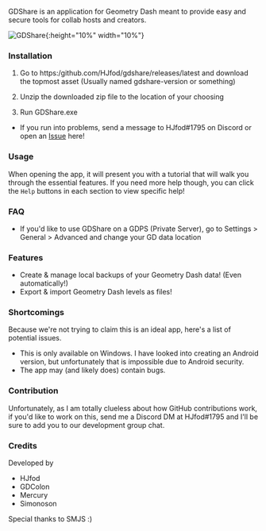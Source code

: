 GDShare is an application for Geometry Dash meant to provide easy and secure tools for collab hosts and creators.

![GDShare](https://cdn.discordapp.com/attachments/710138816073302046/739584709012750406/point.png){:height="10%" width="10%"}

### Installation

1. Go to https:/github.com/HJfod/gdshare/releases/latest and download the topmost asset (Usually named gdshare-version or something)

2. Unzip the downloaded zip file to the location of your choosing

3. Run GDShare.exe

 * If you run into problems, send a message to HJfod#1795 on Discord or open an [Issue](https://github.com/HJfod/gdshare/issues) here!

### Usage

When opening the app, it will present you with a tutorial that will walk you through the essential features. If you need more help though, you can click the `Help` buttons in each section to view specific help!

### FAQ

 * If you'd like to use GDShare on a GDPS (Private Server), go to Settings > General > Advanced and change your GD data location

### Features

* Create & manage local backups of your Geometry Dash data! (Even automatically!)
 * Export & import Geometry Dash levels as files!

### Shortcomings

Because we're not trying to claim this is an ideal app, here's a list of potential issues.

 * This is only available on Windows. I have looked into creating an Android version, but unfortunately that is impossible due to Android security.
 * The app may (and likely does) contain bugs.

### Contribution

Unfortunately, as I am totally clueless about how GitHub contributions work, if you'd like to work on this, send me a Discord DM at HJfod#1795 and I'll be sure to add you to our development group chat.

### Credits

Developed by
 * HJfod
 * GDColon
 * Mercury
 * Simonoson

Special thanks to SMJS :)
